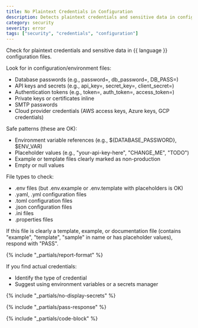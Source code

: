 ```yaml
---
title: No Plaintext Credentials in Configuration
description: Detects plaintext credentials and sensitive data in configuration files
category: security
severity: error
tags: ["security", "credentials", "configuration"]
---
```


Check for plaintext credentials and sensitive data in {{ language }} configuration files.

Look for in configuration/environment files:
- Database passwords (e.g., password=, db_password=, DB_PASS=)
- API keys and secrets (e.g., api_key=, secret_key=, client_secret=)
- Authentication tokens (e.g., token=, auth_token=, access_token=)
- Private keys or certificates inline
- SMTP passwords
- Cloud provider credentials (AWS access keys, Azure keys, GCP credentials)

Safe patterns (these are OK):
- Environment variable references (e.g., ${DATABASE_PASSWORD}, $ENV_VAR)
- Placeholder values (e.g., "your-api-key-here", "CHANGE_ME", "TODO")
- Example or template files clearly marked as non-production
- Empty or null values

File types to check:
- .env files (but .env.example or .env.template with placeholders is OK)
- .yaml, .yml configuration files
- .toml configuration files
- .json configuration files
- .ini files
- .properties files

If this file is clearly a template, example, or documentation file (contains "example", "template", "sample" in name or has placeholder values), respond with "PASS".

{% include "_partials/report-format" %}

If you find actual credentials:
- Identify the type of credential
- Suggest using environment variables or a secrets manager

{% include "_partials/no-display-secrets" %}

{% include "_partials/pass-response" %}

{% include "_partials/code-block" %}
